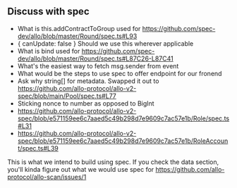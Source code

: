 ## Discuss with spec

- What is this.addContractToGroup used for  https://github.com/spec-dev/allo/blob/master/Round/spec.ts#L93
- { canUpdate: false } Should we use this wherever applicable 
- What is bind used for https://github.com/spec-dev/allo/blob/master/Round/spec.ts#L87C26-L87C41
- What's the easiest way to fetch msg.sender from event 
- What would be the steps to use spec to offer endpoint for our fronend 
- Ask why string[] for metadata. Swapped it out to https://github.com/allo-protocol/allo-v2-spec/blob/main/Pool/spec.ts#L77
- Sticking nonce to number as  opposed to BigInt
- https://github.com/allo-protocol/allo-v2-spec/blob/e571159ee6c7aaed5c49b298d7e9609c7ac57e1b/Role/spec.ts#L31
- https://github.com/allo-protocol/allo-v2-spec/blob/e571159ee6c7aaed5c49b298d7e9609c7ac57e1b/RoleAccount/spec.ts#L39

This is what we intend to build using spec. If you check the data section, you'll kinda figure out what we would use spec for 
https://github.com/allo-protocol/allo-scan/issues/1
